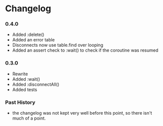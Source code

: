 # Changelog

### 0.4.0

- Added :delete()
- Added an error table
- Disconnects now use table.find over looping
- Added an assert check to :wait() to check if the coroutine was resumed

### 0.3.0

- Rewrite
- Added :wait()
- Added :disconnectAll()
- Added tests

### Past History

- the changelog was not kept very well before this point, so there isn't much of a point.
